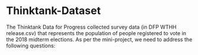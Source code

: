 # Thinktank-Dataset
The Thinktank Data for Progress collected survey data (in DFP WTHH release.csv) that represents the population of people registered to vote in the 2018 midterm elections. As per the mini-project, we need to address the following questions:



